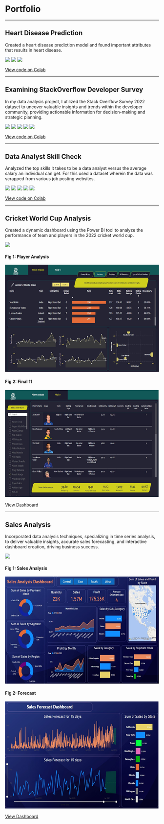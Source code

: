 # Portfolio

---

## Heart Disease Prediction

Created a heart disease prediction model and found important attributes that results in heart disease.

[![](https://img.shields.io/badge/Python-white?logo=Python)](#) [![](https://img.shields.io/badge/Jupyter-white?logo=Jupyter)](#) [![](https://img.shields.io/badge/scikit--learn-white?logo=scikit-learn)](#)


[View code on Colab](https://colab.research.google.com/drive/15kAGFC7SCledLDEHm6rQUeXAw07yTgJC)

---

## Examining StackOverflow Developer Survey
In my data analysis project, I utilized the Stack Overflow Survey 2022 dataset to uncover valuable insights and trends within the developer community, providing actionable information for decision-making and strategic planning.

[![](https://img.shields.io/badge/Python-white?logo=Python)](#)  [![](https://img.shields.io/badge/scikit--learn-white?logo=scikit-learn)](#) [![](https://img.shields.io/badge/pandas-blue?logo=pandas&logoColor=white)](#)
 [![](https://img.shields.io/badge/NumPy-blue?logo=numpy&logoColor=white)](#)
 [![](https://img.shields.io/badge/Google_Colab-white?logo=google-colab)](#)  

[View code on Colab](https://colab.research.google.com/drive/1mXNlNn0fyD99eSKxIF-_ITUMlNAziy5Y#scrollTo=oU_9c5ekDh9W)

---

## Data Analyst Skill Check
Analyzed the top skills it takes to be a data analyst versus the average salary an individual can get. For this used a dataset wherein the data was scrapped from various job posting websites. 

[![](https://img.shields.io/badge/Python-white?logo=Python)](#)  [![](https://img.shields.io/badge/scikit--learn-white?logo=scikit-learn)](#) [![](https://img.shields.io/badge/pandas-blue?logo=pandas&logoColor=white)](#)
 [![](https://img.shields.io/badge/NumPy-blue?logo=numpy&logoColor=white)](#)
 [![](https://img.shields.io/badge/Google_Colab-white?logo=google-colab)](#) 
 
[View code on Colab](https://colab.research.google.com/drive/1pC9ljgZLYrP3rh-liqiY4oDW_Ee7O4b1#scrollTo=KI_t7UNLiT_7)

---

## Cricket World Cup Analysis
Created a dynamic dashboard using the Power BI tool to analyze the performance of team and players in the 2022 cricket world cup.

[![](https://img.shields.io/badge/PowerBI-white?logo=PowerBI)](#)

#### Fig 1: Player Analysis
<img src="images/player_analysis.jpg?raw=true" width="1050" height="350"/>

#### Fig 2: Final 11
<img src="images/final_11.jpg?raw=true" width="1050" height="350"/>

<a href="WorldCup_Analysis.pbix" download>View Dashboard</a>

---

## Sales Analysis
Incorporated data analysis techniques, specializing in time series analysis, to deliver valuable insights, accurate sales forecasting, and interactive dashboard creation, driving business success.

[![](https://img.shields.io/badge/PowerBI-white?logo=PowerBI)](#)

#### Fig 1: Sales Analysis
<img src="images/sales_analysis.jpg?raw=true" width="1050" height="350"/>

#### Fig 2: Forecast
<img src="images/sales_forecast.jpg?raw=true" width="1050" height="350"/>

<a href="sales.pbix" download>View Dashboard</a>





